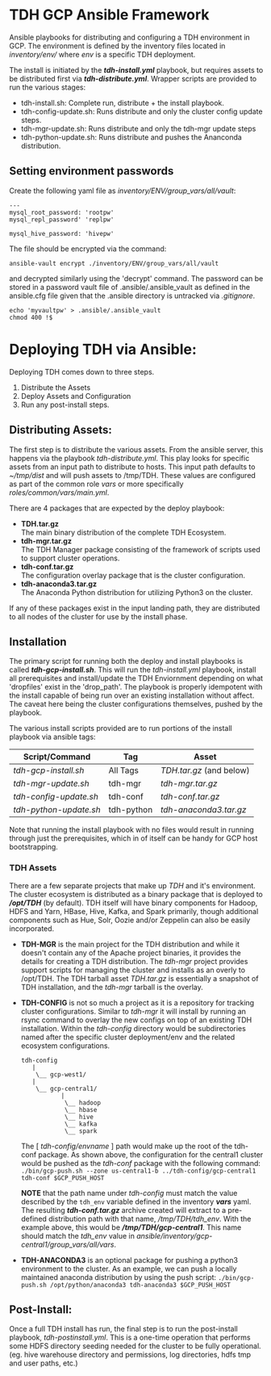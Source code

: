 TDH GCP Ansible Framework
=========================

Ansible playbooks for distributing and configuring a TDH environment in GCP. 
The environment is defined by the inventory files located in 
*inventory/env/* where *env* is a specific TDH deployment.

The install is initiated by the ***tdh-install.yml*** playbook, but requires 
assets to be distributed first via ***tdh-distribute.yml***. Wrapper scripts 
are provided to run the various stages:

- tdh-install.sh:  Complete run, distribute + the install playbook.
- tdh-config-update.sh:  Runs distribute and only the cluster config update steps.
- tdh-mgr-update.sh: Runs distribute and only the tdh-mgr update steps
- tdh-python-update.sh: Runs distribute and pushes the Ananconda distribution.


## Setting environment passwords

Create the following yaml file as *inventory/ENV/group_vars/all/vault*:
```
---
mysql_root_password: 'rootpw'
mysql_repl_password' 'replpw'

mysql_hive_password: 'hivepw'
```

The file should be encrypted via the command:
```
ansible-vault encrypt ./inventory/ENV/group_vars/all/vault
```
and decrypted similarly using the 'decrypt' command. The password can be stored
in a password vault file of .ansible/.ansible_vault as defined in the ansible.cfg
file given that the .ansible directory is untracked via *.gitignore*.
```
echo 'myvaultpw' > .ansible/.ansible_vault
chmod 400 !$
```


# Deploying TDH via Ansible:

Deploying TDH comes down to three steps. 
1) Distribute the Assets 
2) Deploy Assets and Configuration 
3) Run any post-install steps.

## Distributing Assets:

  The first step is to distribute the various assets. From the ansible server,
  this happens via the playbook *tdh-distribute.yml*. This play looks for specific 
  assets from an input path to distribute to hosts. This input path defaults 
  to *~/tmp/dist* and will push assets to /tmp/TDH. These values are configured as 
  part of the common role *vars* or more specifically *roles/common/vars/main.yml*.

There are 4 packages that are expected by the deploy playbook:

* **TDH.tar.gz**  
  The main binary distribution of the complete TDH Ecosystem.
* **tdh-mgr.tar.gz**  
  The TDH Manager package consisting of the framework of scripts used to support 
  cluster operations.
* **tdh-conf.tar.gz**  
  The configuration overlay package that is the cluster configuration.
* **tdh-anaconda3.tar.gz**  
  The Anaconda Python distribution for utilizing Python3 on the cluster.

If any of these packages exist in the input landing path, they are distributed to 
all nodes of the cluster for use by the install phase.


## Installation 

The primary script for running both the deploy and install playbooks is called
***tdh-gcp-install.sh***.  This will run the *tdh-install.yml* playbook, install
all prerequisites and install/update the TDH Enviornment depending on what 
'dropfiles' exist in the 'drop_path'. The playbook is properly idempotent with
the install capable of being run over an existing installation without affect. 
The caveat here being the cluster configurations themselves, pushed by the 
playbook. 
 
The various install scripts provided are to run portions of the install playbook 
via ansible tags:

|    Script/Command      |    Tag     |        Asset            |
| ---------------------- | ---------- | ----------------------- |
| *tdh-gcp-install.sh*   |  All Tags  | *TDH.tar.gz* (and below)|
| *tdh-mgr-update.sh*    | tdh-mgr    | *tdh-mgr.tar.gz*        |
| *tdh-config-update.sh* | tdh-conf   | *tdh-conf.tar.gz*       |
| *tdh-python-update.sh* | tdh-python | *tdh-anaconda3.tar.gz*  |

Note that running the install playbook with no files would result in running 
through just the prerequisites, which in of itself can be handy for GCP host 
bootstrapping.

### TDH Assets

There are a few separate projects that make up *TDH* and it's environment. The 
cluster ecosystem is distributed as a binary package that is deployed to 
***/opt/TDH*** (by default). TDH itself will have binary components for Hadoop, 
HDFS and Yarn, HBase, Hive, Kafka, and Spark primarily, though additional components 
such as Hue, Solr, Oozie and/or Zeppelin can also be easily incorporated. 

* **TDH-MGR** is the main project for the TDH distribution and while it doesn't 
contain any of the Apache project binaries, it provides the details for creating a 
TDH distribution. The *tdh-mgr* project provides support scripts for managing the 
cluster and installs as an overly to /opt/TDH. The TDH tarball asset *TDH.tar.gz* is 
essentially a snapshot of TDH installation, and the *tdh-mgr* tarball is the overlay. 

* **TDH-CONFIG** is not so much a project as it is a repository for tracking cluster
configurations. Similar to *tdh-mgr* it will install by running an rsync command to 
overlay the new configs on top of an existing TDH installation. Within the *tdh-config* 
directory would be subdirectories named after the specific cluster deployment/env and 
the related ecosystem configurations.
    ```
  tdh-config
       |
        \__ gcp-west1/
       |  
        \__ gcp-central1/
               |
                \__ hadoop
                \__ hbase
                \__ hive
                \__ kafka
                \__ spark
    ```
  The [ *tdh-config/envname* ] path would make up the root of the tdh-conf package. As 
shown above, the configuration for the central1 cluster would be pushed as the 
*tdh-conf* package with the following command:
`./bin/gcp-push.sh --zone us-central1-b ../tdh-config/gcp-central1 tdh-conf $GCP_PUSH_HOST`

  **NOTE** that the path name under *tdh-config* must match the value 
described by the `tdh_env` variable defined in the inventory ***vars*** yaml. The 
resulting ***tdh-conf.tar.gz*** archive created will extract to a pre-defined 
distribution path with that name, */tmp/TDH/tdh_env*.  With the example above, 
this would be ***/tmp/TDH/gcp-central1***. This name should match the *tdh_env* 
value in *ansible/inventory/gcp-central1/group_vars/all/vars*.

* **TDH-ANACONDA3** is an optional package for pushing a python3 environment to the 
cluster. As an example, we can push a locally maintained anaconda distribution by using 
the push script:
`./bin/gcp-push.sh /opt/python/anaconda3 tdh-anaconda3 $GCP_PUSH_HOST`

## Post-Install:

Once a full TDH install has run, the final step is to run the post-install playbook, 
*tdh-postinstall.yml*. This is a one-time operation that performs some HDFS directory 
seeding needed for the cluster to be fully operational. (eg. hive warehouse directory 
and permissions, log directories, hdfs tmp and user paths, etc.)


